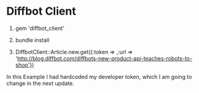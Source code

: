 Diffbot Client
==============

1. gem 'diffbot_client'


2. bundle install


3. DiffbotClient::Article.new.get({:token => <your developer token here>,:url => 'http://blog.diffbot.com/diffbots-new-product-api-teaches-robots-to-shop'})


In this Example I had hardcoded my developer token, which I am going to change in the next update. 
